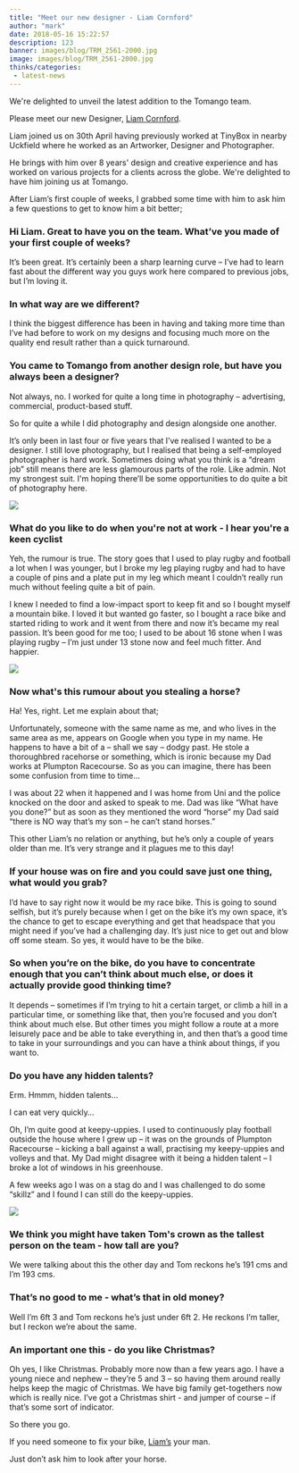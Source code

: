 ```yaml
---
title: "Meet our new designer - Liam Cornford"
author: "mark"
date: 2018-05-16 15:22:57
description: 123
banner: images/blog/TRM_2561-2000.jpg
image: images/blog/TRM_2561-2000.jpg
thinks/categories: 
 - latest-news
---
```


We're delighted to unveil the latest addition to the Tomango team.

Please meet our new Designer, [Liam Cornford](/is/liam-cornford/).

Liam joined us on 30th April having previously worked at TinyBox in nearby Uckfield where he worked as an Artworker, Designer and Photographer.

He brings with him over 8 years' design and creative experience and has worked on various projects for a clients across the globe. We're delighted to have him joining us at Tomango.

After Liam’s first couple of weeks, I grabbed some time with him to ask him a few questions to get to know him a bit better;

### Hi Liam. Great to have you on the team. What’ve you made of your first couple of weeks?
It’s been great. It’s certainly been a sharp learning curve – I’ve had to learn fast about the different way you guys work here compared to previous jobs, but I’m loving it.

### In what way are we different?
I think the biggest difference has been in having and taking more time than I’ve had before to work on my designs and focusing much more on the quality end result rather than a quick turnaround.

### You came to Tomango from another design role, but have you always been a designer?
Not always, no. I worked for quite a long time in photography – advertising, commercial, product-based stuff.

So for quite a while I did photography and design alongside one another.

It’s only been in last four or five years that I’ve realised I wanted to be a designer. I still love photography, but I realised that being a self-employed photographer is hard work. Sometimes doing what you think is a “dream job” still means there are less glamourous parts of the role. Like admin. Not my strongest suit. I'm hoping there’ll be some opportunities to do quite a bit of photography here.

![](images/blog/TRM_2561-2000.jpg)

### What do you like to do when you're not at work - I hear you're a keen cyclist
Yeh, the rumour is true. The story goes that I used to play rugby and football a lot when I was younger, but I broke my leg playing rugby and had to have a couple of pins and a plate put in my leg which meant I couldn’t really run much without feeling quite a bit of pain.

I knew I needed to find a low-impact sport to keep fit and so I bought myself a mountain bike. I loved it but wanted go faster, so I bought a race bike and started riding to work and it went from there and now it’s became my real passion. It’s been good for me too; I used to be about 16 stone when I was playing rugby – I’m just under 13 stone now and feel much fitter. And happier.

![](images/blog/liam-cycling.jpg)

### Now what's this rumour about you stealing a horse?
Ha! Yes, right. Let me explain about that;

Unfortunately, someone with the same name as me, and who lives in the same area as me, appears on Google when you type in my name. He happens to have a bit of a – shall we say – dodgy past. He stole a thoroughbred racehorse or something, which is ironic because my Dad works at Plumpton Racecourse. So as you can imagine, there has been some confusion from time to time…

I was about 22 when it happened and I was home from Uni and the police knocked on the door and asked to speak to me. Dad was like “What have you done?” but as soon as they mentioned the word “horse” my Dad said “there is NO way that’s my son – he can’t stand horses.”

This other Liam’s no relation or anything, but he’s only a couple of years older than me. It’s very strange and it plagues me to this day!

### If your house was on fire and you could save just one thing, what would you grab?
I’d have to say right now it would be my race bike. This is going to sound selfish, but it’s purely because when I get on the bike it’s my own space, it’s the chance to get to escape everything and get that headspace that you might need if you’ve had a challenging day. It’s just nice to get out and blow off some steam. So yes, it would have to be the bike.

### So when you’re on the bike, do you have to concentrate enough that you can’t think about much else, or does it actually provide good thinking time?
It depends – sometimes if I’m trying to hit a certain target, or climb a hill in a particular time, or something like that, then you’re focused and you don’t think about much else. But other times you might follow a route at a more leisurely pace and be able to take everything in, and then that’s a good time to take in your surroundings and you can have a think about things, if you want to.

### Do you have any hidden talents?
Erm. Hmmm, hidden talents…

I can eat very quickly…

Oh, I’m quite good at keepy-uppies. I used to continuously play football outside the house where I grew up – it was on the grounds of Plumpton Racecourse – kicking a ball against a wall, practising my keepy-uppies and volleys and that. My Dad might disagree with it being a hidden talent – I broke a lot of windows in his greenhouse.

A few weeks ago I was on a stag do and I was challenged to do some “skillz” and I found I can still do the keepy-uppies.

![](images/blog/TRM_2568-2000.jpg)

### We think you might have taken Tom's crown as the tallest person on the team - how tall are you?
We were talking about this the other day and Tom reckons he’s 191 cms and I’m 193 cms.

### That’s no good to me - what’s that in old money?
Well I’m 6ft 3 and Tom reckons he’s just under 6ft 2. He reckons I’m taller, but I reckon we’re about the same.

### An important one this - do you like Christmas?
Oh yes, I like Christmas. Probably more now than a few years ago. I have a young niece and nephew – they’re 5 and 3 – so having them around really helps keep the magic of Christmas. We have big family get-togethers now which is really nice. I’ve got a Christmas shirt - and jumper of course – if that’s some sort of indicator.

So there you go.

If you need someone to fix your bike, [Liam’s](/is/liam-cornford/) your man.

Just don’t ask him to look after your horse.

